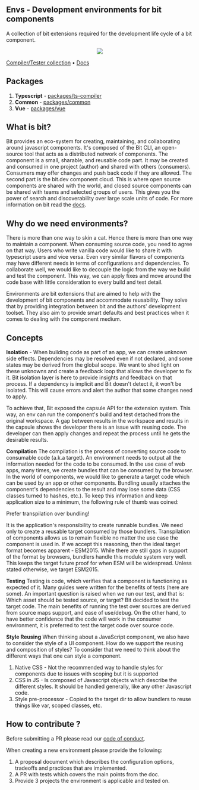 Envs - Development environments for bit components
------------------------------------------------

A collection of bit extensions required for the development life cycle of a bit component.

<p align="center">
  <a href="https://bit.dev/bit/envs"><img src="https://storage.googleapis.com/bit-docs/Screen%20Shot%202019-06-06%20at%201.26.32%20PM.png"></a>
</p>

[Compiler/Tester collection](https://bit.dev/bit/envs) • [Docs](https://docs.bit.dev/docs/building-components.html)

Packages
---------------

1. **Typescript** - [packages/ts-compiler](https://github.com/teambit/envs/tree/master/packages/ts-compiler) 
2. **Common** - [packages/common](https://github.com/teambit/envs/tree/master/packages/common) 
3. **Vue** - [packages/vue](https://github.com/teambit/envs/tree/master/packages/vue) 

What is bit? 
-------------
Bit provides an eco-system for creating, maintaining, and collaborating around javascript components. It's composed of the Bit CLI, an open-source tool that acts as a distributed network of components. The component is a small, sharable, and reusable code part. It may be created and consumed in one project (author) and shared with others (consumers). Consumers may offer changes and push back code if they are allowed. The second part is the bit.dev component cloud. This is where open source components are shared with the world, and closed source components can be shared with teams and selected groups of users. This gives you the power of search and discoverability over large scale units of code. For more information on bit read the [docs](https://docs.bit.dev/docs/what-is-bit).

Why do we need environments?
-----------------------------
There is more than one way to skin a cat. Hence there is more than one way to maintain a component. When consuming source code, you need to agree on that way. Users who write vanilla code would like to share it with typescript users and vice versa. Even very similar flavors of components may have different needs in terms of configurations and dependencies. To collaborate well, we would like to decouple the logic from the way we build and test the component. This way, we can apply fixes and move around the code base with little consideration to every build and test detail.

Environments are bit extensions that are aimed to help with the development of bit components and accommodate reusability. They solve that by providing integration between bit and the authors' development toolset. They also aim to provide smart defaults and best practices when it comes to dealing with the component medium.

Concepts
-------
**Isolation** - When building code as part of an app, we can create unknown side effects. Dependencies may be resolved even if not declared, and some states may be derived from the global scope. We want to shed light on these unknowns and create a feedback loop that allows the developer to fix it. Bit isolation layer is here to provide insights and feedback on that process. If a dependency is implicit and Bit doesn't detect it, it won't be isolated. This will cause errors and alert the author that some changes need to apply. 

To achieve that, Bit exposed the capsule API for the extension system. This way, an env can run the component's build and test detached from the original workspace. A gap between results in the workspace and results in the capsule shows the developer there is an issue with reusing code. The developer can then apply changes and repeat the process until he gets the desirable results.

**Compilation**
The compilation is the process of converting source code to consumable code (a.k.a target). An environment needs to output all the information needed for the code to be consumed. In the use case of web apps, many times, we create bundles that can be consumed by the browser. In the world of components, we would like to generate a target code which can be used by an app or other components. Bundling usually attaches the component's dependencies to the result and may lose some data (CSS classes turned to hashes, etc.). To keep this information and keep application size to a minimum, the following rule of thumb was coined:

Prefer transpilation over bundling!

It is the application's responsibility to create runnable bundles. We need only to create a reusable target consumed by those bundlers. Transpilation of components allows us to remain flexible no matter the use case the component is used in. If we accept this reasoning, then the ideal target format becomes apparent - ESM2015. While there are still gaps in support of the format by browsers, bundlers handle this module system very well. This keeps the target future proof for when ESM will be widespread. Unless stated otherwise, we target ESM2015.

**Testing**
Testing is code, which verifies that a component is functioning as expected of it. Many guides were written for the benefits of tests (here are some). An important question is raised when we run our test, and that is: Which asset should be tested source, or target? Bit decided to test the target code. The main benefits of running the test over sources are derived from source maps support, and ease of use/debug. On the other hand, to have better confidence that the code will work in the consumer environment, it is preferred to test the target code over source code.

**Style Reusing**
When thinking about a JavaScript component, we also have to consider the style of a UI component. How do we support the reusing and composition of styles? To consider that we need to think about the different ways that one can style a component. 

1. Native CSS - Not the recommended way to handle styles for components due to issues with scoping but it is supported
2. CSS in JS  - Is composed of Javascript objects which describe the different styles. It should be handled generally, like any other Javascript code. 
3. Style pre-processor - Copied to the target dir to allow bundlers to reuse things like var, scoped classes, etc.

How to contribute ?
----------------
Before submitting a PR please read our [code of conduct](https://github.com/teambit/bit/blob/master/CODE_OF_CONDUCT.md). 

When creating a new environment please provide the following:

1. A proposal document which describes the configuration options, tradeoffs and practices that are implemented.
2. A PR with tests which covers the main points from the doc. 
3. Provide 3 projects the environment is applicable and tested on.
